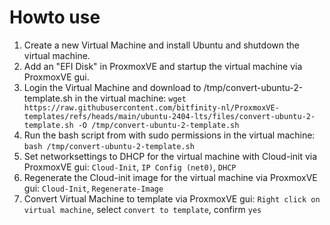 # Howto use

1. Create a new Virtual Machine and install Ubuntu and shutdown the virtual machine.
2. Add an "EFI Disk" in ProxmoxVE and startup the virtual machine via ProxmoxVE gui.
3. Login the Virtual Machine and download to /tmp/convert-ubuntu-2-template.sh in the virtual machine: `wget https://raw.githubusercontent.com/bitfinity-nl/ProxmoxVE-templates/refs/heads/main/ubuntu-2404-lts/files/convert-ubuntu-2-template.sh -O /tmp/convert-ubuntu-2-template.sh`
4. Run the bash script from with sudo permissions in the virtual machine: `bash /tmp/convert-ubuntu-2-template.sh`
5. Set networksettings to DHCP for the virtual machine with Cloud-init via ProxmoxVE gui: `Cloud-Init`, `IP Config (net0)`, `DHCP`
6. Regenerate the Cloud-init image for the virtual machine via ProxmoxVE gui: `Cloud-Init`, `Regenerate-Image`
7. Convert Virtual Machine to template via ProxmoxVE gui: `Right click on virtual machine`, select `convert to template`, confirm `yes`

